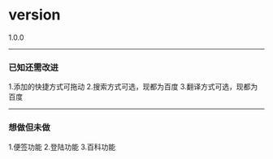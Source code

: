 # version 
1.0.0

---
### 已知还需改进

1.添加的快捷方式可拖动
2.搜索方式可选，现都为百度
3.翻译方式可选，现都为百度

---
### 想做但未做

1.便签功能
2.登陆功能
3.百科功能
